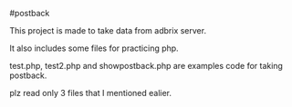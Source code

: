 #postback

This project is made to take data from adbrix server.

It also includes some files for practicing php.

test.php, test2.php and showpostback.php are examples code for taking postback.

plz read only 3 files that I mentioned ealier.
